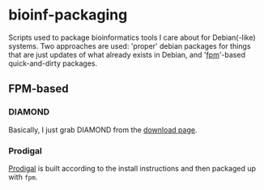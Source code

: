 # bioinf-packaging

Scripts used to package bioinformatics tools I care about for Debian(-like)
systems. Two approaches are used: 'proper' debian packages for things that are
just updates of what already exists in Debian, and
'[fpm](https://github.com/jordansissel/fpm)'-based quick-and-dirty packages.

## FPM-based

### DIAMOND
Basically, I just grab DIAMOND from the [download
page](http://ab.inf.uni-tuebingen.de/software/diamond/).


### Prodigal
[Prodigal](http://prodigal.ornl.gov/) is built according to the install
instructions and then packaged up with `fpm`.
